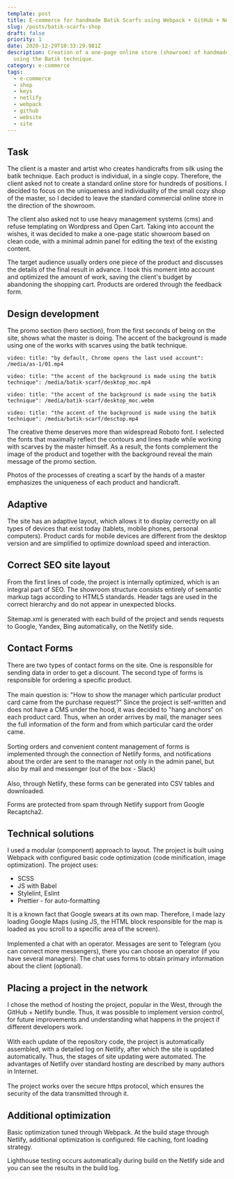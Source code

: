```yaml
---
template: post
title: E-commerce for handmade Batik Scarfs using Webpack + GitHub + Netlify
slug: /posts/batik-scarfs-shop
draft: false
priority: 1
date: 2020-12-29T10:33:29.981Z
description: Creation of a one-page online store (showroom) of handmade scarves
  using the Batik technique.
category: e-commerce
tags:
  - e-commerce
  - shop
  - keys
  - netlify
  - webpack
  - github
  - website
  - site
---
```


## Task

The client is a master and artist who creates handicrafts from silk using the batik technique. Each product is individual, in a single copy. Therefore, the client asked not to create a standard online store for hundreds of positions. I decided to focus on the uniqueness and individuality of the small cozy shop of the master, so I decided to leave the standard commercial online store in the direction of the showroom.

The client also asked not to use heavy management systems (cms) and refuse templating on Wordpress and Open Cart. Taking into account the wishes, it was decided to make a one-page static showroom based on clean code, with a minimal admin panel for editing the text of the existing content.

The target audience usually orders one piece of the product and discusses the details of the final result in advance. I took this moment into account and optimized the amount of work, saving the client's budget by abandoning the shopping cart. Products are ordered through the feedback form.

## Design development

The promo section (hero section), from the first seconds of being on the site, shows what the master is doing. The accent of the background is made using one of the works with scarves using the batik technique.

`video: title: "by default, Chrome opens the last used account": /media/as-1/01.mp4`

`video: title: "the accent of the background is made using the batik technique": /media/batik-scarf/desktop_moc.mp4`

`video: title: "the accent of the background is made using the batik technique": /media/batik-scarf/desktop_moc.webm`

`video: title: "the accent of the background is made using the batik technique": /media/batik-scarf/desctop.mp4`

The creative theme deserves more than widespread Roboto font. I selected the fonts that maximally reflect the contours and lines made while working with scarves by the master himself. As a result, the fonts complement the image of the product and together with the background reveal the main message of the promo section.

Photos of the processes of creating a scarf by the hands of a master emphasizes the uniqueness of each product and handicraft.

## Adaptive

The site has an adaptive layout, which allows it to display correctly on all types of devices that exist today (tablets, mobile phones, personal computers). Product cards for mobile devices are different from the desktop version and are simplified to optimize download speed and interaction.

## Correct SEO site layout

From the first lines of code, the project is internally optimized, which is an integral part of SEO. The showroom structure consists entirely of semantic markup tags according to HTML5 standards. Header tags are used in the correct hierarchy and do not appear in unexpected blocks.\
\
Sitemap.xml is generated with each build of the project and sends requests to Google, Yandex, Bing automatically, on the Netlify side.

## Contact Forms

There are two types of contact forms on the site. One is responsible for sending data in order to get a discount. The second type of forms is responsible for ordering a specific product.\
\
The main question is: "How to show the manager which particular product card came from the purchase request?" Since the project is self-written and does not have a CMS under the hood, it was decided to "hang anchors" on each product card. Thus, when an order arrives by mail, the manager sees the full information of the form and from which particular card the order came.\
\
Sorting orders and convenient content management of forms is implemented through the connection of Netlify forms, and notifications about the order are sent to the manager not only in the admin panel, but also by mail and messenger (out of the box - Slack)\
\
Also, through Netlify, these forms can be generated into CSV tables and downloaded.

Forms are protected from spam through Netlify support from Google Recaptcha2.

## Technical solutions

I used a modular (component) approach to layout. The project is built using Webpack with configured basic code optimization (code minification, image optimization). The project uses:

- SCSS
- JS with Babel
- Stylelint, Eslint
- Prettier - for auto-formatting

It is a known fact that Google swears at its own map. Therefore, I made lazy loading Google Maps (using JS, the HTML block responsible for the map is loaded as you scroll to a specific area of the screen).\
\
Implemented a chat with an operator. Messages are sent to Telegram (you can connect more messengers), there you can choose an operator (if you have several managers). The chat uses forms to obtain primary information about the client (optional).

## Placing a project in the network

I chose the method of hosting the project, popular in the West, through the GitHub + Netlify bundle. Thus, it was possible to implement version control, for future improvements and understanding what happens in the project if different developers work.\
\
With each update of the repository code, the project is automatically assembled, with a detailed log on Netlify, after which the site is updated automatically. Thus, the stages of site updating were automated. The advantages of Netlify over standard hosting are described by many authors in Internet.\
\
The project works over the secure https protocol, which ensures the security of the data transmitted through it.

## Additional optimization

Basic optimization tuned through Webpack. At the build stage through Netlify, additional optimization is configured: file caching, font loading strategy.

Lighthouse testing occurs automatically during build on the Netlify side and you can see the results in the build log.
